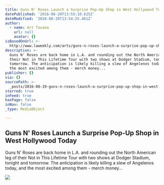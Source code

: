```yaml
---
title: Guns N' Roses Launch a Surprise Pop-Up Shop in West Hollywood Today
datePublished: '2016-08-20T13:55:10.625Z'
dateModified: '2016-08-20T13:54:25.461Z'
author:
  - name: Art Tavana
    url: null
    avatar: {}
isBasedOnUrl: >-
  http://www.laweekly.com/arts/guns-n-roses-launch-a-surprise-pop-up-shop-in-west-hollywood-today-7273302
description: >-
  Guns N' Roses are back home in L.A. and rounding out the North American leg of
  their Not in This Lifetime Tour with two shows at Dodger Stadium, tonight and
  tomorrow. The anticipation is likely killing a slew of Angelenos today, and
  the most excited among them - merch money...
publisher: {}
via: {}
sourcePath: >-
  _posts/2016-08-19-guns-n-roses-launch-a-surprise-pop-up-shop-in-west-hollywoo.md
starred: true
inFeed: true
hasPage: false
inNav: false
_type: MediaObject

---
```

<article style=""><h1>Guns N' Roses Launch a Surprise Pop-Up Shop in West Hollywood Today</h1><p>Guns N' Roses are back home in L.A. and rounding out the North American leg of their Not in This Lifetime Tour with two shows at Dodger Stadium, tonight and tomorrow. The anticipation is likely killing a slew of Angelenos today, and the most excited among them - merch money...</p><img src="http://images1.laweekly.com/imager/u/original/7274175/20160416-coachella_w1_2016_guns_and_roses_fashion-002.jpg" /></article>